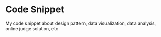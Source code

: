 # Code Snippet
  My code snippet about design pattern, data visualization, data analysis,
online judge solution, etc
